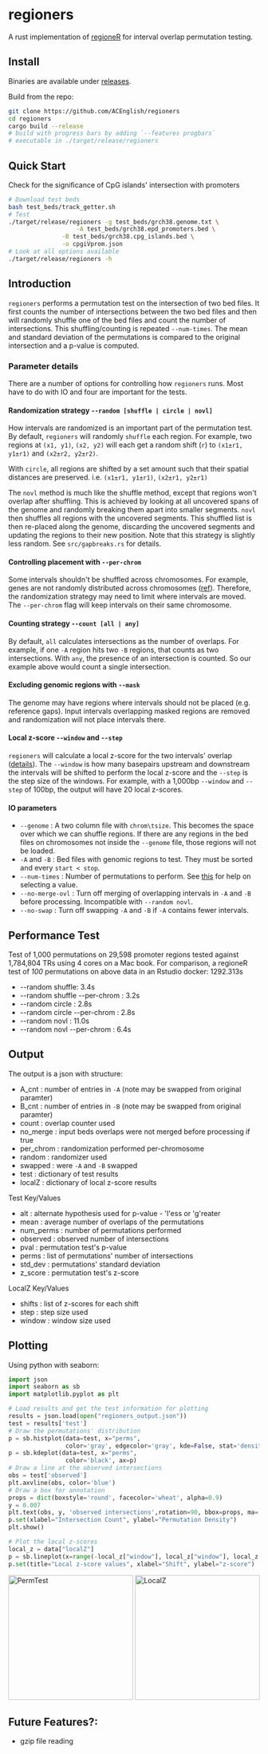 # regioners
A rust implementation of [regioneR](https://academic.oup.com/bioinformatics/article/32/2/289/1744157) 
for interval overlap permutation testing.

## Install

Binaries are available under [releases](https://github.com/ACEnglish/regioners/releases). 

Build from the repo:
```bash
git clone https://github.com/ACEnglish/regioners
cd regioners
cargo build --release
# build with progress bars by adding `--features progbars`
# executable in ./target/release/regioners
```

## Quick Start

Check for the significance of CpG islands' intersection with promoters
```bash
# Download test beds
bash test_beds/track_getter.sh
# Test
./target/release/regioners -g test_beds/grch38.genome.txt \
		           -A test_beds/grch38.epd_promoters.bed \
			   -B test_beds/grch38.cpg_islands.bed \
			   -o cpgiVprom.json
# Look at all options available
./target/release/regioners -h
```

## Introduction

`regioners` performs a permutation test on the intersection of two bed files. It first counts the number of intersections
between the two bed files and then will randomly shuffle one of the bed files and count the number of intersections.
This shuffling/counting is repeated `--num-times`. The mean and standard deviation of the permutations is compared to the
original intersection and a p-value is computed.

### Parameter details
There are a number of options for controlling how `regioners` runs. Most have to do with IO and four are important for 
the tests.

#### Randomization strategy `--random [shuffle | circle | novl]`

How intervals are randomized is an important part of the permutation test. By default, `regioners` will randomly
`shuffle` each region. For example, two regions at `(x1, y1)`, `(x2, y2)` will each get a random shift (`r`) to 
`(x1±r1, y1±r1)` and `(x2±r2, y2±r2)`. 

With `circle`, all regions are shifted by a set amount such that their spatial distances are preserved. i.e. 
`(x1±r1, y1±r1)`, `(x2±r1, y2±r1)`

The `novl` method is much like the shuffle method, except that regions won't overlap after shuffling. This is achieved
by looking at all uncovered spans of the genome and randomly breaking them apart into smaller segments. `novl`
then shuffles all regions with the uncovered segments. This shuffled list is then re-placed along the genome,
discarding the uncovered segments and updating the regions to their new position. Note that this strategy is slightly
less random. See `src/gapbreaks.rs` for details.

#### Controlling placement with `--per-chrom`

Some intervals shouldn't be shuffled across chromosomes. For example, genes are not randomly
distributed across chromosomes ([ref](https://pubmed.ncbi.nlm.nih.gov/20642358/#:~:text=Genes%20are%20nonrandomly%20distributed%20in,genes%20with%20similar%20expression%20profiles.)).
Therefore, the randomization strategy may need to limit where intervals are moved. 
The `--per-chrom` flag will keep intervals on their same chromosome.

#### Counting strategy `--count [all | any]`

By default, `all` calculates intersections as the number of overlaps. For example, if one `-A` region hits two `-B` regions, 
that counts as two intersections. With `any`, the presence of an intersection is counted. So our example above would count 
a single intersection.

#### Excluding genomic regions with `--mask`
The genome may have regions where intervals should not be placed (e.g. reference gaps). Input intervals overlapping masked regions are removed and randomization will not place intervals there.

#### Local z-score `--window` and `--step`
`regioners` will calculate a local z-score for the two intervals' overlap
([details](https://www.bioconductor.org/packages/release/bioc/vignettes/regioneR/inst/doc/regioneR.html#local-z-score)).
The `--window` is how many basepairs upstream and downstream the intervals will be shifted to perform the local z-score and the
`--step` is the step size of the windows. For example, with a 1,000bp `--window` and `--step` of 100bp, the output will
have 20 local z-scores.

#### IO parameters
* `--genome` :  A two column file with `chrom\tsize`. This becomes the space over which we can shuffle regions. If there are any regions
in the bed files on chromosomes not inside the `--genome` file, those regions will not be loaded.
* `-A` and `-B` : Bed files with genomic regions to test. They must be sorted and every `start < stop`.
* `--num-times` : Number of permutations to perform. See [this](https://stats.stackexchange.com/questions/80025/required-number-of-permutations-for-a-permutation-based-p-value) for help on selecting a value.
* `--no-merge-ovl` : Turn off merging of overlapping intervals in `-A` and `-B` before processing. Incompatible with `--random novl`.
* `--no-swap` : Turn off swapping `-A` and `-B` if `-A` contains fewer intervals. 

## Performance Test

Test of 1,000 permutations on 29,598 promoter regions tested against 1,784,804 TRs using 4 cores on a Mac book.
For comparison, a regioneR test of *100* permutations on above data in an Rstudio docker: 1292.313s

- --random shuffle: 3.4s
- --random shuffle --per-chrom : 3.2s
- --random circle : 2.8s
- --random circle --per-chrom : 2.8s
- --random novl : 11.0s
- --random novl --per-chrom : 6.4s

## Output

The output is a json with structure:
- A_cnt : number of entries in `-A` (note may be swapped from original paramter)
- B_cnt : number of entries in `-B` (note may be swapped from original paramter)
- count : overlap counter used
- no_merge : input beds overlaps were not merged before processing if true
- per_chrom : randomization performed per-chromosome
- random : randomizer used
- swapped : were `-A` and `-B` swapped
- test : dictionary of test results
- localZ : dictionary of local z-score results

Test Key/Values
- alt : alternate hypothesis used for p-value - 'l'ess or 'g'reater
- mean : average number of overlaps of the permutations
- num_perms : number of permutations performed
- observed : observed number of intersections
- pval : permutation test's p-value
- perms : list of permutations' number of intersections
- std_dev : permutations' standard deviation
- z_score : permutation test's z-score

LocalZ Key/Values
- shifts : list of z-scores for each shift
- step : step size used
- window : window size used

## Plotting

Using python with seaborn:
```python
import json
import seaborn as sb
import matplotlib.pyplot as plt

# Load results and get the test information for plotting
results = json.load(open("regioners_output.json"))
test = results['test']
# Draw the permutations' distribution
p = sb.histplot(data=test, x="perms",
                color='gray', edgecolor='gray', kde=False, stat='density')
p = sb.kdeplot(data=test, x="perms",
                color='black', ax=p)
# Draw a line at the observed intersections
obs = test['observed']
plt.axvline(obs, color='blue')
# Draw a box for annotation
props = dict(boxstyle='round', facecolor='wheat', alpha=0.9)
y = 0.007
plt.text(obs, y, 'observed intersections',rotation=90, bbox=props, ma='center')
p.set(xlabel="Intersection Count", ylabel="Permutation Density")
plt.show()

# Plot the local z-scores
local_z = data["localZ"]
p = sb.lineplot(x=range(-local_z["window"], local_z["window"], local_z["step"]), y=local_z['shifts'])
p.set(title="Local z-score values", xlabel="Shift", ylabel="z-score")
```

<img src="https://raw.githubusercontent.com/ACEnglish/regioners/main/figs/example_plot.png" alt="PermTest" style="width:250px;">
<img src="https://raw.githubusercontent.com/ACEnglish/regioners/main/figs/example_zscore.png" alt="LocalZ" style="width:250px;">

## Future Features?:

- gzip file reading
